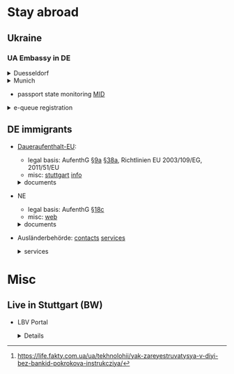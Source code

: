 # Stay abroad

## Ukraine

### UA Embassy in DE

<details><summary>Duesseldorf</summary>

- [registration](https://duesseldorf.mfa.gov.ua/konsulski-pitannya/zapis-na-prijom)
- Reisepass:
  - rules:
    [general](https://duesseldorf.mfa.gov.ua/konsulski-pitannya/pasport/pasport-gromadyanina-ukrayini-dlya-viyizdu-za-kordon/otrimannya-vigotovlenogo-zakordonnogo-pasporta)
    [16+](https://duesseldorf.mfa.gov.ua/konsulski-pitannya/pasport/pasport-gromadyanina-ukrayini-dlya-viyizdu-za-kordon/osobam-starshe-16-rokiv)
  - app:
    - [app](https://duesseldorf.mfa.gov.ua/storage/app/sites/135/Passport/zayava-na-oformlennya-pasporta-1.pdf)
    - [keep old](https://duesseldorf.mfa.gov.ua/storage/app/sites/135/Passport/blank-zayavi.pdf)

</details>
<details><summary>Munich</summary>

- [registration](https://munich.mfa.gov.ua/pres-centr)
- Reisepass:
  - rules:
    [general](https://munich.mfa.gov.ua/konsulski-pitannya/pasportni-pitannya/oformlennya-zakordonnogo-pasporta)
    [16+](https://munich.mfa.gov.ua/konsulski-pitannya/pasportni-pitannya/oformlennya-zakordonnogo-pasporta/osobam-starshe-16-rokiv)

</details>

- passport state monitoring [MID](https://passport.mfa.gov.ua/)

<details><summary>e-queue registration</summary>

- [e-queue](https://mfa.gov.ua/consul/forua/e-cherga)
  registration
  - [bankId NBU](https://bank.gov.ua/ua/bank-id-nbu) [video](https://youtu.be/sP-8dDCJBCs) ([about](https://youtu.be/npCBq_bltbo))
  - ID-картка [video](https://youtu.be/X87u3cG8vrU)
  - біометричний закордонний [video](https://youtu.be/3ikx_ot7Dpw)
- diia w/o bankId [^diia_registration]

[^diia_registration]: https://life.fakty.com.ua/ua/tekhnolohii/yak-zareyestruvatysya-v-diyi-bez-bankid-pokrokova-instrukcziya/

</details>

## DE immigrants

- [Daueraufenthalt-EU](https://www.bamf.de/DE/Themen/MigrationAufenthalt/ZuwandererDrittstaaten/MobilitaetEU/MobilitaetLangfristigerAufenthalt/mobilitaet-langfristigeraufenthalt-node.html):

  - legal basis: AufenthG
    [§9a](https://www.gesetze-im-internet.de/aufenthg_2004/__9a.html)
    [§38a](https://www.gesetze-im-internet.de/aufenthg_2004/__38a.html),
    Richtlinien EU 2003/109/EG, 2011/51/EU 
  - misc:
    [stuttgart](https://welcome.stuttgart.de/ankommen/aufenthalt/erlaubnis-zum-daueraufenthalt-eu.php)
    [info](https://www.make-it-in-germany.com/de/visum-aufenthalt/dauerhaft-in-deutschland/daueraufenthalt-eu)
  <details><summary>documents</summary>

    - Sprache (Niveau B1)
    - [Integrationskurse](https://www.bamf.de/DE/Themen/Integration/ZugewanderteTeilnehmende/Integrationskurse/integrationskurse-node.html;jsessionid=A6ED2DBAC51972FB51F42A0FA5CC87C8.intranet372)
    - [Beitragsnachweis](https://www.deutsche-rentenversicherung.de/SharedDocs/Glossareintraege/DE/B/beitragsnachweis.html):
      [register](https://www.deutsche-rentenversicherung.de/DRV/DE/Kundenportal/kundenportal-node.html)
    - [Wohnraumnachweis](https://www.stuttgart.de/medien/ibs/32-41_0549.pdf)

  </details>

- NE
  - legal basis: AufenthG
    [§18c](https://www.gesetze-im-internet.de/aufenthg_2004/__18c.html)
  - misc:
    [web](https://www.gesetze-im-internet.de/aufenthg_2004/__9a.html)
  <details><summary>documents</summary>

    - [Antrag](https://www.stuttgart.de/medien/ibs/niederlassungserlaubnis-antrag.pdf)
    - 1 biometrisches Passfoto
    - Sprache (Niveau B1)
    - [Integrationskurse](https://www.bamf.de/DE/Themen/Integration/ZugewanderteTeilnehmende/Integrationskurse/integrationskurse-node.html;jsessionid=A6ED2DBAC51972FB51F42A0FA5CC87C8.intranet372)
    - [Beitragsnachweis](https://www.deutsche-rentenversicherung.de/SharedDocs/Glossareintraege/DE/B/beitragsnachweis.html):
      [register](https://www.deutsche-rentenversicherung.de/DRV/DE/Kundenportal/kundenportal-node.html)
    - [Wohnraumnachweis](https://www.stuttgart.de/medien/ibs/32-41_0549.pdf)
    - Erklärung zu Vorstrafen / Sozialleistungen
      [v2](https://km-bw.de/site/pbs-bw-km-root/get/documents_E-835803849/KULTUS.Dachmandant/KULTUS/KM-Homepage/Ukraine-Krieg/KM-Infoschreiben%20Ukraine-Krieg/Anlage%20Erkl%C3%A4rung%20zu%20Vorstrafen.pdf)
      [v1](www.berlin.de/gerichte/kammergericht/_assets/rechtsreferendariat/bewerbungsverfahren/erklaerung_zu_vorstrafen.pdf)

  </details>

- Ausländerbehörde:
  [contacts](https://www.stuttgart.de/buergerinnen-und-buerger/migranten/informationen-der-auslaenderbehoerde/auslaenderbehoerde-terminvereinbarung.php)
  [services](https://stuttgart.konsentas.de/form/7/?signup_new=1)
  <details><summary>services</summary>

  - [Übertragung eines bestehenden Aufenthaltstitels](https://www.stuttgart.de/organigramm/leistungen/uebertragung-eines-bestehenden-aufenthaltstitels-auf-einen-neuen-nationalpass.php?p=1118%2C1561%2C%2Fservice%2Fdienstleistungen%2Findex.php%2C304287)

  </details>

# Misc

## Live in Stuttgart (BW)


- LBV Portal
  <details>

  - https://kp.lbv.landbw.de/
  - https://lbv.landbw.de/startseite
  - https://www.service-bw.de/einwilligung
  - https://lbv.landbw.de/das-lbv/kontakt/datenschutz

  </details>
